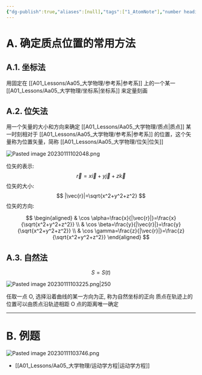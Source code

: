 ```yaml
---
{"dg-publish":true,"aliases":[null],"tags":["1_AtomNote"],"number headings":"auto, first-level 1, max 6, A.1.","Created-Date":"2023-02-12 08:36:54","Modified-Date":"2024-04-18 11:53:27","permalink":"/A01_Lessons/Aa05_大学物理/确定质点位置的方法/","dgPassFrontmatter":true}
---
```




# A. 确定质点位置的常用方法

## A.1. 坐标法

用固定在 [[A01_Lessons/Aa05_大学物理/参考系\|参考系]] 上的一个某一 [[A01_Lessons/Aa05_大学物理/坐标系\|坐标系]] 来定量刻画

## A.2. 位矢法

用一个矢量的大小和方向来确定 [[A01_Lessons/Aa05_大学物理/质点\|质点]] 某一时刻相对于 [[A01_Lessons/Aa05_大学物理/参考系\|参考系]] 的位置，这个矢量称为位置矢量，简称 [[A01_Lessons/Aa05_大学物理/位矢\|位矢]]

![Pasted image 20230111102048.png](/img/user/Z02_ObFiles/Attachments/Pasted%20image%2020230111102048.png)

位矢的表示:
$$
\vec{r}=x \vec{i}+y \vec{j}+z \vec{k}
$$
位矢的大小:
$$
|\vec{r}|=\sqrt{x^2+y^2+z^2}
$$
位矢的方向:

$$
\begin{aligned}
& \cos \alpha=\frac{x}{|\vec{r}|}=\frac{x}{\sqrt{x^2+y^2+z^2}} \\
& \cos \beta=\frac{y}{|\vec{r}|}=\frac{y}{\sqrt{x^2+y^2+z^2}} \\
& \cos \gamma=\frac{z}{|\vec{r}|}=\frac{z}{\sqrt{x^2+y^2+z^2}}
\end{aligned}
$$



## A.3. 自然法
$$
S=S(t)
$$

![Pasted image 20230111103225.png|250](/img/user/Z02_ObFiles/Attachments/Pasted%20image%2020230111103225.png)



任取一点 O, 选择沿着曲线的某一方向为正, 称为自然坐标的正向
质点在轨迹上的位置可以由质点沿轨迹相距 O 点的距离唯一确定


---



# B. 例题
![Pasted image 20230111103746.png](/img/user/Z02_ObFiles/Attachments/Pasted%20image%2020230111103746.png)




- [[A01_Lessons/Aa05_大学物理/运动学方程\|运动学方程]]
